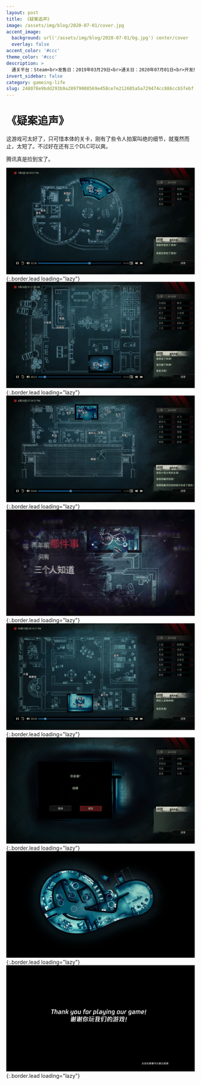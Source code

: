 ```yaml
---
layout: post
title: 《疑案追声》
image: /assets/img/blog/2020-07-01/cover.jpg
accent_image: 
  background: url('/assets/img/blog/2020-07-01/bg.jpg') center/cover
  overlay: false
accent_color: '#ccc'
theme_color: '#ccc'
description: >
  通关平台：Steam<br>发售日：2019年03月29日<br>通关日：2020年07月01日<br>开发商：NExT Studios<br>发行商：NEXT Studios, bilibili
invert_sidebar: false
category: gameing-life
slug: 248078e9bdd293b9a28979008569e458ce7e212605a5a729474cc886ccb5febf
---
```


# 《疑案追声》

这游戏可太好了，只可惜本体的关卡，刚有了些令人拍案叫绝的细节，就戛然而止，太短了。不过好在还有三个DLC可以爽。

腾讯真是捡到宝了。 


![](/assets/img/blog/2020-07-01/1.jpg){:.border.lead loading="lazy"}
![](/assets/img/blog/2020-07-01/2.jpg){:.border.lead loading="lazy"}
![](/assets/img/blog/2020-07-01/3.jpg){:.border.lead loading="lazy"}
![](/assets/img/blog/2020-07-01/4.jpg){:.border.lead loading="lazy"}
![](/assets/img/blog/2020-07-01/5.jpg){:.border.lead loading="lazy"}
![](/assets/img/blog/2020-07-01/6.jpg){:.border.lead loading="lazy"}
![](/assets/img/blog/2020-07-01/7.jpg){:.border.lead loading="lazy"}
![](/assets/img/blog/2020-07-01/8.jpg){:.border.lead loading="lazy"}